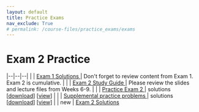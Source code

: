 ```yaml
---
layout: default
title: Practice Exams
nav_exclude: True
# permalink: /course-files/practice_exams/exams
---
```


# Exam 2 Practice

|--|--|--|
| | <a href="https://docs.google.com/document/d/19kGkwrbi8CV9Xz7Nwtv8kEtPmyzZgUGLVYWoPN95p2A/edit?usp=sharing" target="_blank">Exam 1 Solutions <i class="fas fa-external-link-alt"></i></a> | Don't forget to review content from Exam 1. Exam 2 is cumulative. |
| | <a href="https://docs.google.com/document/d/1csb0dze9KSCU5F0FqiHzDOryXRND0MHjs8PptNZQQk0/edit?usp=sharing" target="_blank">Exam 2 Study Guide <i class="fas fa-external-link-alt"></i></a> | Please review the slides and lecture files from Weeks 6-9.  |
| | <a href="https://docs.google.com/document/d/1tfoq7r2pEVd65lmZ20aKG43lBGsZH_oBbpf1o3LXYoE/edit?usp=sharing" target="_blank">Practice Exam 2 <i class="fas fa-external-link-alt"></i></a> | solutions [[download](https://eecs110.github.io/winter2019/course-files/practice_exams/final.zip)] [[view](https://github.com/eecs110/winter2019/blob/master/course-files/practice_exams/final/exam2_answers.py)] |
|  | <a href="https://docs.google.com/presentation/d/1dHYKkg9-vFmDAgQskYmhfszyJgMa-R2rY971mb2aZlM/edit?usp=sharing" target="_blank">Supplemental practice problems <i class="fas fa-external-link-alt"></i></a> | solutions [[download](../final.zip)] [[view]](https://github.com/eecs110/winter2019/blob/master/course-files/practice_exams/final/) |
| <span class="label label-green">new</span> | <a href="https://docs.google.com/document/d/14bDZ9BSHt-oqF1OxnECPi1VICcy6wxisMamEt2HRE2s/edit?usp=sharing" target="_blank">Exam 2 Solutions <i class="fas fa-external-link-alt"></i></a> 
